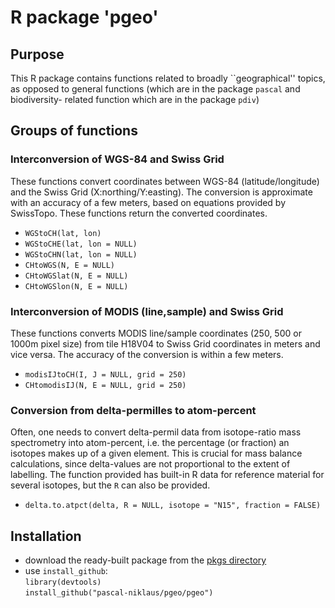 # R package 'pgeo'

## Purpose

This R package contains functions related to broadly ``geographical'' topics,
as opposed to general functions (which are in the package `pascal` and biodiversity-
related function which are in the package `pdiv`)

## Groups of functions 

### Interconversion of WGS-84 and Swiss Grid

These functions convert coordinates between WGS-84
(latitude/longitude) and the Swiss Grid (X:northing/Y:easting).
The conversion is approximate with an accuracy of a few meters,
based on equations provided by SwissTopo. These functions return
the converted coordinates.

- `WGStoCH(lat, lon)`
- `WGStoCHE(lat, lon = NULL)`
- `WGStoCHN(lat, lon = NULL)`
- `CHtoWGS(N, E = NULL)`
- `CHtoWGSlat(N, E = NULL)`
- `CHtoWGSlon(N, E = NULL)`

### Interconversion of MODIS (line,sample) and Swiss Grid

These functions converts MODIS line/sample coordinates (250, 500
or 1000m pixel size) from tile H18V04 to Swiss Grid coordinates in
meters and vice versa. The accuracy of the conversion is within a
few meters.

- `modisIJtoCH(I, J = NULL, grid = 250)`
- `CHtomodisIJ(N, E = NULL, grid = 250)`

### Conversion from delta-permilles to atom-percent

Often, one needs to convert delta-permil data from isotope-ratio
mass spectrometry into atom-percent, i.e. the percentage (or
fraction) an isotopes makes up of a given element. This is crucial
for mass balance calculations, since delta-values are not
proportional to the extent of labelling. The function provided has built-in R 
data for reference material for several isotopes, but the `R` can also
be provided.

- `delta.to.atpct(delta, R = NULL, isotope = "N15", fraction = FALSE)`

## Installation

* download the ready-built package from the [pkgs directory](https://github.com/pascal-niklaus/pgeo/tree/master/pkgs)
* use `install_github`:  
`library(devtools)`  
`install_github("pascal-niklaus/pgeo/pgeo")`


